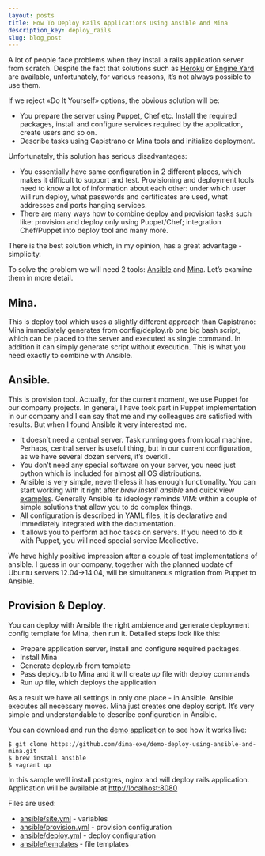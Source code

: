 ```yaml
---
layout: posts
title: How To Deploy Rails Applications Using Ansible And Mina
description_key: deploy_rails
slug: blog_post
---
```



A lot of people face problems when they install a rails application server
from scratch. Despite the fact that solutions such as
[Heroku][heroku] or [Engine Yard][engine yard] are available, unfortunately,
for various reasons, it’s not always possible to use them.

If we reject «Do It Yourself» options, the  obvious solution will be:

* You  prepare the server using Puppet, Chef etc. Install the required
  packages, install and configure services required by the application, create
  users and so on.
* Describe tasks using Capistrano or Mina tools and initialize deployment.

Unfortunately, this solution has serious disadvantages:

* You essentially have same configuration in 2 different places, which makes it difficult to
  support and test. Provisioning and deployment tools need to know
  a lot of information about each other: under which user will run deploy, what
  passwords and certificates are used, what addresses and ports hanging
  services.
* There are many ways how to combine deploy and provision tasks such like:
  provision and deploy only using Puppet/Chef; integration Chef/Puppet into
  deploy tool and many more.

There is the best solution which, in my opinion, has a great advantage -
simplicity.

To solve the problem we will need 2 tools: [Ansible][ansible] and [Mina][mina].
Let’s examine them in more detail.

## Mina.

This is deploy tool which uses a slightly different approach than Capistrano:
Mina immediately generates from config/deploy.rb one big bash script, which can
be placed to the server and executed as single command. In addition it can
simply generate script without execution. This is what you need exactly to
combine with Ansible.

## Ansible.

This is provision tool. Actually, for the current moment, we use Puppet for our
company projects.  In general, I have took part in Puppet implementation in our
company and I can say that me and my colleagues are satisfied with results. But
when I found Ansible it very interested me.

* It doesn’t need a central server. Task running goes from local machine.
  Perhaps, central server is useful thing, but in our current configuration, as
  we have several dozen servers, it’s overkill.
* You don’t need any special software on your server, you need just python
  which is included for almost all OS distributions.
* Ansible is very simple, nevertheless it has enough functionality. You can
  start working with it right after _brew install ansible_ and quick view
  [examples][ansible examples]. Generally Ansible its ideology reminds VIM:
  within  a couple of simple solutions that allow you to do complex things.
* All configuration is described in YAML files, it is declarative and
  immediately integrated with the documentation.
* It allows you to perform ad hoc tasks on servers. If you need to do it with
  Puppet, you will need special service Mcollective.

We have highly positive impression after a couple of test implementations of
ansible. I guess in our company, together with the planned update of Ubuntu
servers 12.04->14.04, will be simultaneous migration from Puppet to Ansible.

## Provision & Deploy.

You can deploy with Ansible the right ambience and generate deployment config
template for Mina, then run it. Detailed steps look like this:

* Prepare application server, install and configure required packages.
* Install Mina
* Generate deploy.rb from template
* Pass deploy.rb to Mina and it will create _up_ file with deploy commands
* Run _up_ file, which deploys the application

As a result we have all settings in only one place - in Ansible. Ansible
executes all necessary moves. Mina just creates one deploy script. It’s very
simple and understandable to describe configuration in Ansible.

You can download and run the [demo application][demo] to see how it works live:

    $ git clone https://github.com/dima-exe/demo-deploy-using-ansible-and-mina.git
    $ brew install ansible
    $ vagrant up

In this sample we’ll install postgres, nginx and will deploy rails application.
Application will be available at [http://localhost:8080](http://localhost:8080)

Files are used:

* [ansible/site.yml][site.yml] - variables
* [ansible/provision.yml][provision.yml] - provision configuration
* [ansible/deploy.yml][deploy.yml] - deploy configuration
* [ansible/templates][templates] - file templates


[ansible]: http://www.ansible.com/home
[mina]: http://nadarei.co/mina/
[heroku]: https://www.heroku.com/
[engine yard]: https://www.engineyard.com/
[ansible examples]: https://github.com/ansible/ansible-examples
[mcollective]: http://puppetlabs.com/mcollective
[demo]: https://github.com/dima-exe/demo-deploy-using-ansible-and-mina
[ci installer]: https://github.com/vexor/vx-install
[site.yml]: https://github.com/dima-exe/demo-deploy-using-ansible-and-mina/blob/master/ansible/site.yml
[provision.yml]: https://github.com/dima-exe/demo-deploy-using-ansible-and-mina/blob/master/ansible/provision.yml
[deploy.yml]: https://github.com/dima-exe/demo-deploy-using-ansible-and-mina/blob/master/ansible/deploy.yml
[templates]: https://github.com/dima-exe/demo-deploy-using-ansible-and-mina/tree/master/ansible/templates
